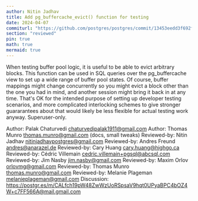 ```yaml
---
author: Nitin Jadhav
title: Add pg_buffercache_evict() function for testing
date: 2024-04-07
commiturl: "https://github.com/postgres/postgres/commit/13453eedd3f692f8dcf8e334396eee84f00fdde2"
section: "reviewed"
pin: true
math: true
mermaid: true
---
```


When testing buffer pool logic, it is useful to be able to evict
arbitrary blocks.  This function can be used in SQL queries over the
pg_buffercache view to set up a wide range of buffer pool states.  Of
course, buffer mappings might change concurrently so you might evict a
block other than the one you had in mind, and another session might
bring it back in at any time.  That's OK for the intended purpose of
setting up developer testing scenarios, and more complicated interlocking
schemes to give stronger guararantees about that would likely be less
flexible for actual testing work anyway.  Superuser-only.

Author: Palak Chaturvedi <chaturvedipalak1911@gmail.com>
Author: Thomas Munro <thomas.munro@gmail.com> (docs, small tweaks)
Reviewed-by: Nitin Jadhav <nitinjadhavpostgres@gmail.com>
Reviewed-by: Andres Freund <andres@anarazel.de>
Reviewed-by: Cary Huang <cary.huang@highgo.ca>
Reviewed-by: Cédric Villemain <cedric.villemain+pgsql@abcsql.com>
Reviewed-by: Jim Nasby <jim.nasby@gmail.com>
Reviewed-by: Maxim Orlov <orlovmg@gmail.com>
Reviewed-by: Thomas Munro <thomas.munro@gmail.com>
Reviewed-by: Melanie Plageman <melanieplageman@gmail.com>
Discussion: https://postgr.es/m/CALfch19pW48ZwWzUoRSpsaV9hqt0UPyaBPC4bOZ4W+c7FF566A@mail.gmail.com